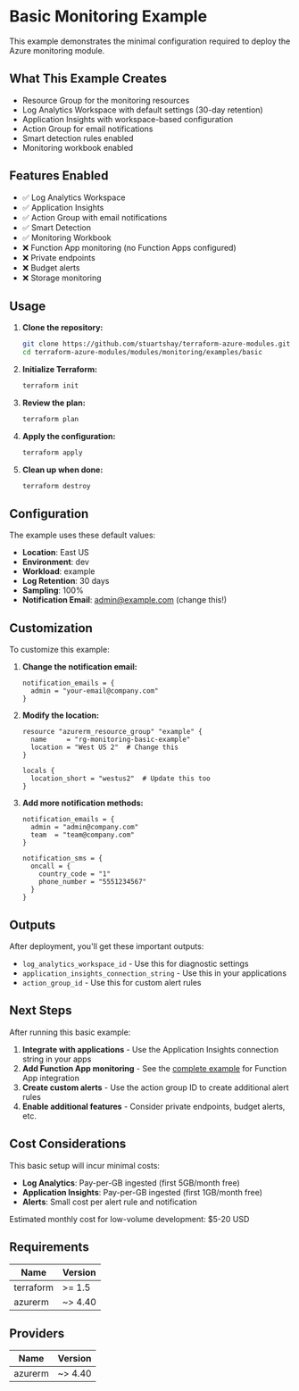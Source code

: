 # Basic Monitoring Example

This example demonstrates the minimal configuration required to deploy the Azure monitoring module.

## What This Example Creates

- Resource Group for the monitoring resources
- Log Analytics Workspace with default settings (30-day retention)
- Application Insights with workspace-based configuration
- Action Group for email notifications
- Smart detection rules enabled
- Monitoring workbook enabled

## Features Enabled

- ✅ Log Analytics Workspace
- ✅ Application Insights
- ✅ Action Group with email notifications
- ✅ Smart Detection
- ✅ Monitoring Workbook
- ❌ Function App monitoring (no Function Apps configured)
- ❌ Private endpoints
- ❌ Budget alerts
- ❌ Storage monitoring

## Usage

1. **Clone the repository:**
   ```bash
   git clone https://github.com/stuartshay/terraform-azure-modules.git
   cd terraform-azure-modules/modules/monitoring/examples/basic
   ```

2. **Initialize Terraform:**
   ```bash
   terraform init
   ```

3. **Review the plan:**
   ```bash
   terraform plan
   ```

4. **Apply the configuration:**
   ```bash
   terraform apply
   ```

5. **Clean up when done:**
   ```bash
   terraform destroy
   ```

## Configuration

The example uses these default values:

- **Location**: East US
- **Environment**: dev
- **Workload**: example
- **Log Retention**: 30 days
- **Sampling**: 100%
- **Notification Email**: admin@example.com (change this!)

## Customization

To customize this example:

1. **Change the notification email:**
   ```hcl
   notification_emails = {
     admin = "your-email@company.com"
   }
   ```

2. **Modify the location:**
   ```hcl
   resource "azurerm_resource_group" "example" {
     name     = "rg-monitoring-basic-example"
     location = "West US 2"  # Change this
   }

   locals {
     location_short = "westus2"  # Update this too
   }
   ```

3. **Add more notification methods:**
   ```hcl
   notification_emails = {
     admin = "admin@company.com"
     team  = "team@company.com"
   }

   notification_sms = {
     oncall = {
       country_code = "1"
       phone_number = "5551234567"
     }
   }
   ```

## Outputs

After deployment, you'll get these important outputs:

- `log_analytics_workspace_id` - Use this for diagnostic settings
- `application_insights_connection_string` - Use this in your applications
- `action_group_id` - Use this for custom alert rules

## Next Steps

After running this basic example:

1. **Integrate with applications** - Use the Application Insights connection string in your apps
2. **Add Function App monitoring** - See the [complete example](../complete/) for Function App integration
3. **Create custom alerts** - Use the action group ID to create additional alert rules
4. **Enable additional features** - Consider private endpoints, budget alerts, etc.

## Cost Considerations

This basic setup will incur minimal costs:

- **Log Analytics**: Pay-per-GB ingested (first 5GB/month free)
- **Application Insights**: Pay-per-GB ingested (first 1GB/month free)
- **Alerts**: Small cost per alert rule and notification

Estimated monthly cost for low-volume development: $5-20 USD

## Requirements

| Name | Version |
|------|---------|
| terraform | >= 1.5 |
| azurerm | ~> 4.40 |

## Providers

| Name | Version |
|------|---------|
| azurerm | ~> 4.40 |
